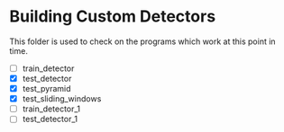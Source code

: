 # Building Custom Detectors

This folder is used to check on the programs which work at this point in time.<br>

- [ ] train_detector
- [x] test_detector
- [x] test_pyramid
- [x] test_sliding_windows
- [ ] train_detector_1
- [ ] test_detector_1
